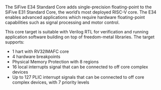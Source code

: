 The SiFive E34 Standard Core adds single-precision floating-point to the SiFive E31 Standard Core, the world’s most deployed RISC-V core. The E34 enables advanced applications which require hardware floating-point capabilities such as signal processing and motor control.

This core target is suitable with Verilog RTL for verification and running application software building on top of freedom-metal libraries. The target supports:

- 1 hart with RV32IMAFC core
- 4 hardware breakpoints
- Physical Memory Protection with 8 regions
- 16 local interrupts signal that can be connected to off core complex devices
- Up to 127 PLIC interrupt signals that can be connected to off core complex devices, with 7 priority levels
